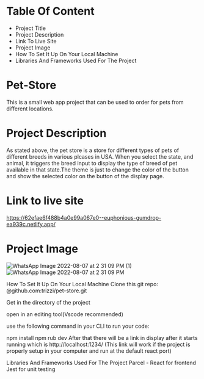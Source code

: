# Table Of Content
* Project Title
* Project Description
* Link To Live Site
* Project Image
* How To Set It Up On Your Local Machine
* Libraries And Frameworks Used For The Project

# Pet-Store
This is a small web app project that can be used to order for pets from different locations.

# Project Description
As stated above, the pet store is a store for different types of pets of different breeds in 
various plcases in USA. When you select the state, and animal, it triggers the breed input to 
display the type of breed of pet available in that state.The theme is just to change the color 
of the button and show the selected color on the button of the display page. 

# Link to live site
https://62efae6f488b4a0e99a067e0--euphonious-gumdrop-ea939c.netlify.app/

# Project Image
![WhatsApp Image 2022-08-07 at 2 31 09 PM (1)](https://user-images.githubusercontent.com/33966004/183293314-685820ed-3cb2-402e-b9f5-5de80b0a90a0.jpeg)
![WhatsApp Image 2022-08-07 at 2 31 09 PM](https://user-images.githubusercontent.com/33966004/183293315-42c40e2a-9ab8-45b2-ad73-28fa3cf491ef.jpeg)

How To Set It Up On Your Local Machine
Clone this git repo: @github.com:trizzi/pet-store.git

Get in the directory of the project

open in an editing tool(Vscode recommended)

use the following command in your CLI to run your code:

npm install
npm rub dev
After that there will be a link in display after it starts running which is http://localhost:1234/ (This link will work if the project is properly setup in your computer and run at the default react port)

Libraries And Frameworks Used For The Project
Parcel - React for frontend
Jest for unit testing
